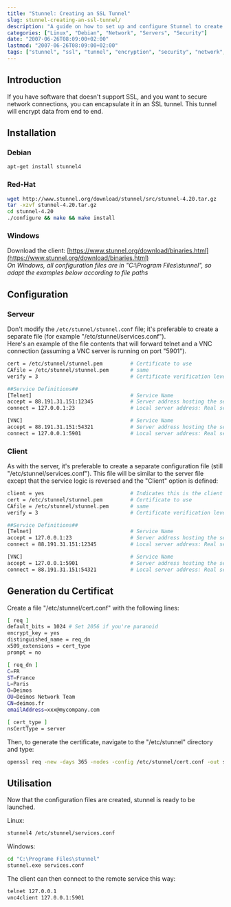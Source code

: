 ```yaml
---
title: "Stunnel: Creating an SSL Tunnel"
slug: stunnel-creating-an-ssl-tunnel/
description: "A guide on how to set up and configure Stunnel to create secure SSL tunnels for services that don't natively support encryption."
categories: ["Linux", "Debian", "Network", "Servers", "Security"]
date: "2007-06-26T08:09:00+02:00"
lastmod: "2007-06-26T08:09:00+02:00"
tags: ["stunnel", "ssl", "tunnel", "encryption", "security", "network", "telnet", "vnc"]
---
```


## Introduction

If you have software that doesn't support SSL, and you want to secure network connections, you can encapsulate it in an SSL tunnel. This tunnel will encrypt data from end to end.

## Installation

### Debian

```bash
apt-get install stunnel4
```

### Red-Hat

```bash
wget http://www.stunnel.org/download/stunnel/src/stunnel-4.20.tar.gz
tar -xzvf stunnel-4.20.tar.gz
cd stunnel-4.20
./configure && make && make install
```

### Windows

Download the client: [https://www.stunnel.org/download/binaries.html](https://www.stunnel.org/download/binaries.html)  
*On Windows, all configuration files are in "C:\Program Files\stunnel", so adapt the examples below according to file paths*

## Configuration

### Serveur

Don't modify the `/etc/stunnel/stunnel.conf` file; it's preferable to create a separate file (for example "/etc/stunnel/services.conf").  
Here's an example of the file contents that will forward telnet and a VNC connection (assuming a VNC server is running on port "5901").

```bash
cert = /etc/stunnel/stunnel.pem         # Certificate to use
CAfile = /etc/stunnel/stunnel.pem       # same
verify = 3                              # Certificate verification level

##Service Definitions##
[Telnet]                                # Service Name
accept = 88.191.31.151:12345            # Server address hosting the service: Secure alternative port
connect = 127.0.0.1:23                  # Local server address: Real service port

[VNC]                                   # Service Name
accept = 88.191.31.151:54321            # Server address hosting the service: Secure alternative port
connect = 127.0.0.1:5901                # Local server address: Real service port
```

### Client

As with the server, it's preferable to create a separate configuration file (still "/etc/stunnel/services.conf").
This file will be similar to the server file except that the service logic is reversed and the "Client" option is defined:

```bash
client = yes                            # Indicates this is the client
cert = /etc/stunnel/stunnel.pem         # Certificate to use
CAfile = /etc/stunnel/stunnel.pem       # same
verify = 3                              # Certificate verification level

##Service Definitions##
[Telnet]                                # Service Name
accept = 127.0.0.1:23                   # Server address hosting the service: Secure alternative port
connect = 88.191.31.151:12345           # Local server address: Real service port

[VNC]                                   # Service Name
accept = 127.0.0.1:5901                 # Server address hosting the service: Secure alternative port
connect = 88.191.31.151:54321           # Local server address: Real service port
```

## Generation du Certificat

Create a file "/etc/stunnel/cert.conf" with the following lines:

```bash
[ req ]
default_bits = 1024 # Set 2056 if you're paranoid
encrypt_key = yes
distinguished_name = req_dn
x509_extensions = cert_type
prompt = no

[ req_dn ]
C=FR
ST=France
L=Paris
O=Deimos
OU=Deimos Network Team
CN=deimos.fr
emailAddress=xxx@mycompany.com

[ cert_type ]
nsCertType = server
```

Then, to generate the certificate, navigate to the "/etc/stunnel" directory and type:

```bash
openssl req -new -days 365 -nodes -config /etc/stunnel/cert.conf -out stunnel.pem -x509 -keyout stunnel.pem
```

## Utilisation

Now that the configuration files are created, stunnel is ready to be launched.

Linux:
```bash
stunnel4 /etc/stunnel/services.conf
```

Windows:
```bash
cd "C:\Programe Files\stunnel"
stunnel.exe services.conf
```

The client can then connect to the remote service this way:
```bash
telnet 127.0.0.1
vnc4client 127.0.0.1:5901
```

